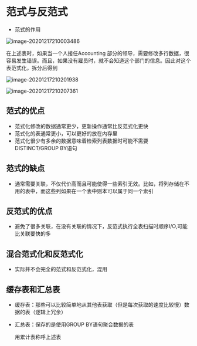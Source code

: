 # 范式与反范式

* 范式的作用

![image-20201217210003486](C:\Users\admin\AppData\Roaming\Typora\typora-user-images\image-20201217210003486.png)

在上述表时，如果当一个人接任Accounting 部分的领导，需要修改多行数据，很容易发生错误。而且，如果没有雇员时，就不会知道这个部门的信息。因此对这个表范式化，拆分后得到

![image-20201217210201938](C:\Users\admin\AppData\Roaming\Typora\typora-user-images\image-20201217210201938.png)

![image-20201217210207361](C:\Users\admin\AppData\Roaming\Typora\typora-user-images\image-20201217210207361.png)



## 范式的优点

* 范式化修改的数据通常更少，更新操作通常比反范式化更快
* 范式化的表通常更小，可以更好的放在内存里
* 范式化很少有多余的数据意味着检索列表数据时可能不需要DISTINCT/GROUP BY语句



## 范式的缺点

* 通常需要关联，不仅代价高而且可能使得一些索引无效。比如，将列存储在不用的表中，而这些列如果在一个表中则本可以属于同一个索引



## 反范式的优点

* 避免了很多关联，在没有关联的情况下，反范式执行全表扫描时顺序I/O,可能比关联要快的多

  

## 混合范式化和反范式化

* 实际并不会完全的范式和反范式化，混用



## 缓存表和汇总表

* 缓存表：那些可以比较简单地从其他表获取（但是每次获取的速度比较慢）数据的表（逻辑上冗余）

* 汇总表：保存的是使用GROUP BY语句聚合数据的表

  用累计表称呼上述表